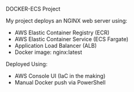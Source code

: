 DOCKER-ECS Project 

My project deploys an NGINX web server using:

- AWS Elastic Container Registry (ECR)
- AWS Elastic Container Service (ECS Fargate)
- Application Load Balancer (ALB)
- Docker image: nginx:latest

Deployed Using:
- AWS Console UI (IaC in the making)
- Manual Docker push via PowerShell

